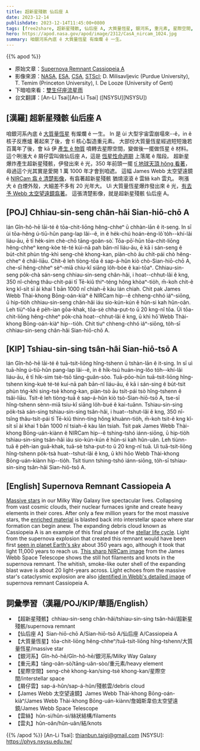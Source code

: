 ```yaml
---
title: 超新星殘骸 仙后座 A
date: 2023-12-14
publishdate: 2023-12-14T11:45:00+0800
tags: [free2share, 超新星殘骸, 仙后座 A, 大質量恆星, 銀河系, 重元素, 星際空間, 屑仔雲, James Webb 太空望遠鏡, 雲絲, 雲丸]
hero: https://apod.nasa.gov/apod/image/2312/CasA_nircam_1024.jpg
summary: 咱銀河系內底 ê 大質量恆星 有燦爛 ê 一生。
---
```


{{% apod %}}

- 原始文章：[Supernova Remnant Cassiopeia A](https://apod.nasa.gov/apod/ap231214.html)
- 影像來源：[NASA](https://www.nasa.gov/), [ESA](https://www.esa.int/), [CSA](https://www.asc-csa.gc.ca/eng/), [STScI](https://www.stsci.edu/); D. Milisavljevic (Purdue University), T. Temim (Princeton University), I. De Looze (University of Gent)
- 下暗咱來看：[雙生仔座流星雨](https://earthsky.org/astronomy-essentials/everything-you-need-to-know-geminid-meteor-shower/)
- 台文翻譯：[An-Li Tsai][An-Li Tsai] ([NSYSU][NSYSU])

## [漢羅] 超新星殘骸 仙后座 A
咱銀河系內底 ê [大質量恆星][Massive stars] 有燦爛 ê 一生。
In 是 ùi 大型宇宙雲崩塌來--ê，in ê 核子反應爐 著起來了後，會 tī 核心製造重元素。
大部份大質量恆星經過短短幾若百萬年了後，會 kā 伊 [產生 ê 物質][enriched material] 噴轉去星際空間，變做後一擺做恆星 ê 材料。
這个咧漲大 ê 屑仔雲叫做仙后座 A，這是 [恆星性命週期][stellar life cycle] 上落尾 ê 階段。
超新星爆炸產生超新星殘骸，伊發出來 ê 光，350 年前頭一擺 [tī 地球天頂 hŏng 看著][seen in planet Earth's sky]，毋過這个光其實是愛開 1 萬 1000 年才會到咱遮。
這幅 James Webb 太空望遠鏡 ê [NIRCam 翕 ê 清楚影像][This sharp NIRCam image]，有翕著超新星殘骸 猶燒滾滾 ê 雲絲 kah 雲丸。
咧漲大 ê 白煙外殼，大細差不多有 20 光年大。
Uì 大質量恆星爆炸發出來 ê 光，[有去予 Webb 太空望遠鏡翕著][identified in Webb's detailed image]。
這張清楚影像，就是超新星殘骸 仙后座 A。

## [POJ] Chhiau-sin-seng chân-hâi Sian-hiō-chō A
lán Gîn-hô-hē lāi-té ê tōa-chit-liōng hêng-chheⁿ ū chhàn-lān ê it-seng.
In sī ùi tōa-hêng ú-tiū-hûn pang-lap lâi--ê, in ê he̍k-chú hoán-èng-lô͘ to̍h--khí-lâi liáu-āu, ē tī he̍k-sim chè-chō tāng-goân-sò͘.
Tōa-pō͘-hūn tōa-chit-liōng hêng-chheⁿ keng-kòe té-té kúi-nā pah bān-nî liáu-āu, ē kā i sán-seng ê bu̍t-chit phùn tńg-khì seng-chè khong-kan, piàn-chò āu chi̍t-pái chò hêng-chheⁿ ê châi-liāu.
Chit-ê leh tiòng-tōa ê sap-á-hûn kiò chò-Sian-hiō-chō A, che-sī hêng-chheⁿ sèⁿ-miā chiu-kî siāng lo̍h-bóe ê kai-tōaⁿ.
Chhiau-sin-seng po̍k-chà sán-seng chhiau-sin-seng chân-hâi, i hoat--chhut-lâi ê kng, 350 nî-chêng thâu-chi̍t-pái tī Tē-kiû thiⁿ-téng hőng khòaⁿ-tio̍h, m̄-koh chit-ê kng kî-si̍t sī ài khai 1 bān 1000 nî chiah-ē kàu lán chiah.
Chit pak James Webb Thài-khong Bōng-oán-kiàⁿ ê NIRCam hip--ê chheng-chhó iáⁿ-siōng, ū hip-tio̍h chhiau-sin-seng chân-hâi iáu sio-kún-kún ê hûn-si kah hûn-oân.
Leh tiùⁿ-tōa ê pe̍h-ian gōa-khak, tōa-sè chha-put-to ū 20 kng-nî tōa.
Ùi tōa-chit-liōng hêng-chheⁿ po̍k-chà hoat--chhut-lâi ê kng, ū khì hō͘ Webb Thài-khong Bōng-oán-kiàⁿ hip--tio̍h.
Chit tiuⁿ chheng-chhó iáⁿ-siōng, to̍h-sī chhiau-sin-seng chân-hâi Sian-hiō-chō A.

## [KIP] Tshiau-sin-sing tsân-hâi Sian-hiō-tsō A
lán Gîn-hô-hē lāi-té ê tuā-tsit-liōng hîng-tshenn ū tshàn-lān ê it-sing.
In sī uì tuā-hîng ú-tiū-hûn pang-lap lâi--ê, in ê hi̍k-tsú huán-ìng-lôo to̍h--khí-lâi liáu-āu, ē tī hi̍k-sim tsè-tsō tāng-guân-sòo.
Tuā-pōo-hūn tuā-tsit-liōng hîng-tshenn king-kuè té-té kuí-nā pah bān-nî liáu-āu, ē kā i sán-sing ê bu̍t-tsit phùn tńg-khì sing-tsè khong-kan, piàn-tsò āu tsi̍t-pái tsò hîng-tshenn ê tsâi-liāu.
Tsit-ê leh tiòng-tuā ê sap-á-hûn kiò tsò-Sian-hiō-tsō A, tse-sī hîng-tshenn sènn-miā tsiu-kî siāng lo̍h-bué ê kai-tuānn.
Tshiau-sin-sing po̍k-tsà sán-sing tshiau-sin-sing tsân-hâi, i huat--tshut-lâi ê kng, 350 nî-tsîng thâu-tsi̍t-pái tī Tē-kiû thinn-tíng hőng khuànn-tio̍h, m̄-koh tsit-ê kng kî-si̍t sī ài khai 1 bān 1000 nî tsiah-ē kàu lán tsiah.
Tsit pak James Webb Thài-khong Bōng-uán-kiànn ê NIRCam hip--ê tshing-tshó iánn-siōng, ū hip-tio̍h tshiau-sin-sing tsân-hâi iáu sio-kún-kún ê hûn-si kah hûn-uân.
Leh tiùnn-tuā ê pe̍h-ian guā-khak, tuā-sè tsha-put-to ū 20 kng-nî tuā.
Uì tuā-tsit-liōng hîng-tshenn po̍k-tsà huat--tshut-lâi ê kng, ū khì hōo Webb Thài-khong Bōng-uán-kiànn hip--tio̍h.
Tsit tiunn tshing-tshó iánn-siōng, to̍h-sī tshiau-sin-sing tsân-hâi Sian-hiō-tsō A.

## [English] Supernova Remnant Cassiopeia A
[Massive stars][Massive stars] in our Milky Way Galaxy live spectacular lives.
Collapsing from vast cosmic clouds, their nuclear furnaces ignite and create heavy elements in their cores.
After only a few million years for the most massive stars, the [enriched material][enriched material] is blasted back into interstellar space where star formation can begin anew.
The expanding debris cloud known as Cassiopeia A is an example of this final phase of the [stellar life cycle][stellar life cycle].
Light from the supernova explosion that created this remnant would have been first [seen in planet Earth's sky][seen in planet Earth's sky] about 350 years ago, although it took that light 11,000 years to reach us.
[This sharp NIRCam image][This sharp NIRCam image] from the James Webb Space Telescope shows the still hot filaments and knots in the supernova remnant.
The whitish, smoke-like outer shell of the expanding blast wave is about 20 light-years across.
Light echoes from the massive star's cataclysmic explosion are also [identified in Webb's detailed image][identified in Webb's detailed image] of supernova remnant Cassiopeia A.

## 詞彙學習（漢羅/POJ/KIP/華語/English）
- 【超新星殘骸】chhiau-sin-seng chân-hâi/tshiau-sin-sing tsân-hâi/超新星殘骸/supernova remnant
- 【仙后座 A】Sian-hiō-chō A/Sian-hiō-tsō A/仙后座 A/Cassiopeia A
- 【大質量恆星】tōa-chit-liōng hêng-chheⁿ/tuā-tsit-liōng hîng-tshenn/大質量恆星/massive star
- 【銀河系】Gîn-hô-hē/Gîn-hô-hē/銀河系/Milky Way Galaxy
- 【重元素】tāng-oân-sò͘/tāng-uân-sòo/重元素/heavy element
- 【星際空間】seng-chè khong-kan/sing-tsè khong-kan/星際空間/interstellar space
- 【屑仔雲】sap-á-hûn/sap-á-hûn/殘骸雲/debris cloud
- 【James Webb 太空望遠鏡】James Webb Thài-khong Bōng-oán-kiàⁿ/James Webb Thài-khong Bōng-uán-kiànn/詹姆斯韋伯太空望遠鏡/James Webb Space Telescope
- 【雲絲】hûn-si/hûn-si/絲狀結構/filaments
- 【雲丸】hûn-oân/hûn-uân/結/knots

{{% /apod %}}
[An-Li Tsai]: thianbun.taigi@gmail.com
[NSYSU]: https://phys.nsysu.edu.tw/

[copyright]: https://apod.nasa.gov/apod/fap/lib/about_apod.html#srapply
[License]: https://creativecommons.org/licenses/by/3.0/

[Massive stars]:https://en.wikipedia.org/wiki/Stellar_evolution#Massive_stars
[enriched material]:https://apod.nasa.gov/apod/ap190801.html
[stellar life cycle]:https://universe.nasa.gov/stars/basics/
[seen in planet Earth's sky]:https://spider.seds.org/spider/Vars/casA.html
[This sharp NIRCam image]:https://webbtelescope.org/contents/media/images/2023/149/01HGGZ4TPD8XFNPCBTZ2QYM0ZM
[identified in Webb's detailed image]:https://webbtelescope.org/contents/media/images/2023/149/01HGGZDJX7RZR07HWZ6YEQ74CR
